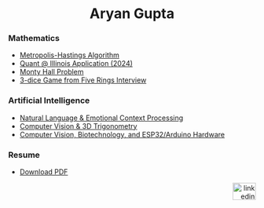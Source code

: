 <h1 align="center">Aryan Gupta</h1>

<h3 align="left">Mathematics</h3>

- [Metropolis-Hastings Algorithm](https://github.com/aryan-cs/metro-hast)
- [Quant @ Illinois Application (2024)](https://github.com/aryan-cs/quant-app-2024)
- [Monty Hall Problem](https://github.com/aryan-cs/monty-hall/blob/master/monty_python.ipynb)
- [3-dice Game from Five Rings Interview](https://github.com/aryan-cs/five-rings-interview/blob/master/five_rings_interview.ipynb)

<h3 align="left">Artificial Intelligence</h3>

- [Natural Language & Emotional Context Processing](https://github.com/aryan-cs/ren)
- [Computer Vision & 3D Trigonometry](https://github.com/aryan-cs/hand-e)
- [Computer Vision, Biotechnology, and ESP32/Arduino Hardware](https://github.com/aryan-cs/project-plastic)

<h3 align="left">Resume</h3>

- [Download PDF](https://github.com/aryan-cs/aryan-cs/blob/master/resume.pdf)

<div align="right">
  <a href="https://www.linkedin.com/in/aryan-g/" target="_blank">
    <img src="https://raw.githubusercontent.com/maurodesouza/profile-readme-generator/master/src/assets/icons/social/linkedin/default.svg" width="47" height="35" alt="linkedin logo" />
  </a>
</div>
